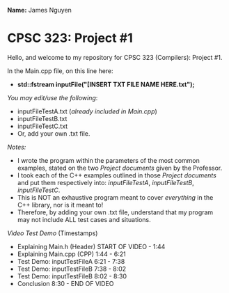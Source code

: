 **Name:** James Nguyen

# CPSC 323: Project #1
Hello, and welcome to my repository for CPSC 323 (Compilers): Project #1.

In the Main.cpp file, on this line here:
- **std::fstream inputFile("[INSERT TXT FILE NAME HERE.txt");**

_You may edit/use the following_:
- inputFileTestA.txt (*already included in Main.cpp*)
- inputFileTestB.txt
- inputFileTestC.txt
- Or, add your own .txt file.

_Notes:_
- I wrote the program within the parameters of the most common examples, stated on the two *Project documents* given by the Professor.
- I took each of the C++ examples outlined in those *Project documents* and put them respectively into: *inputFileTestA*, *inputFileTestB*, *inputFileTestC*.
- This is NOT an exhaustive program meant to cover *everything* in the C++ library, nor is it meant to!
- Therefore, by adding your own .txt file, understand that my program may not include ALL test cases and situations.

_Video Test Demo_ (Timestamps)
- Explaining Main.h (Header)	START OF VIDEO - 1:44
- Explaining Main.cpp (CPP)	1:44 - 6:21
- Test Demo: inputTestFileA	6:21 - 7:38
- Test Demo: inputTestFileB	7:38 - 8:02
- Test Demo: inputTestFileB	8:02 - 8:30
- Conclusion			8:30 - END OF VIDEO
